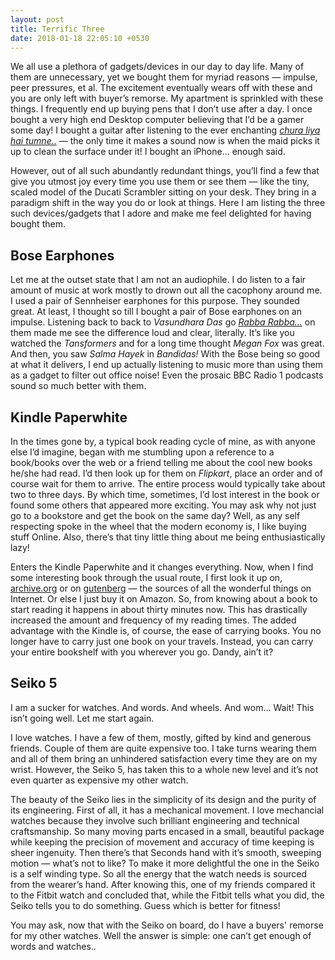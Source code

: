 ```yaml
---
layout: post
title: Terrific Three
date: 2018-01-18 22:05:10 +0530
---
```


We all use a plethora of gadgets/devices in our day to day life. Many of them are unnecessary, yet we bought them for myriad reasons — impulse, peer pressures, et al. The excitement eventually wears off with these and you are only left with buyer’s remorse. My apartment is sprinkled with these things. I frequently end up buying pens that I don’t use after a day. I once bought a very high end Desktop computer believing that I’d be a gamer some day! I bought a guitar after listening to the ever enchanting [*chura liya hai tumne..*](https://www.youtube.com/watch?v=-KgeYnMFBAU) — the only time it makes a sound now is when the maid picks it up to clean the surface under it! I bought an iPhone... enough said.

However, out of all such abundantly redundant things, you’ll find a few that give you utmost joy every time you use them or see them — like the tiny, scaled model of the Ducati Scrambler sitting on your desk. They bring in a paradigm shift in the way you do or look at things. Here I am listing the three such devices/gadgets that I adore and make me feel delighted for having bought them.

## Bose Earphones

Let me at the outset state that I am not an audiophile. I do listen to a fair amount of music at work mostly to drown out all the cacophony around me. I used a pair of Sennheiser earphones for this purpose. They sounded great. At least, I thought so till I bought a pair of Bose earphones on an impulse. Listening back to back to *Vasundhara Das* go [*Rabba Rabba...*](https://gaana.com/song/rabba-rabba) on them made me see the difference loud and clear, literally. It’s like you watched the *Tansformers* and for a long time thought *Megan Fox* was great. And then, you saw *Salma Hayek* in *Bandidas!* With the Bose being so good at what it delivers, I end up actually listening to music more than using them as a gadget to filter out office noise! Even the prosaic BBC Radio 1 podcasts sound so much better with them.

## Kindle Paperwhite

In the times gone by, a typical book reading cycle of mine, as with anyone else I’d imagine, began with me stumbling upon a reference to a book/books over the web or a friend telling me about the cool new books he/she had read. I’d then look up for them on *Flipkart*, place an order and of course wait for them to arrive. The entire process would typically take about two to three days. By which time, sometimes, I’d lost interest in the book or found some others that appeared more exciting. You may ask why not just go to a bookstore and get the book on the same day? Well, as any self respecting spoke in the wheel that the modern economy is, I like buying stuff Online. Also, there’s that tiny little thing about me being enthusiastically lazy!

Enters the Kindle Paperwhite and it changes everything. Now, when I find some interesting book through the usual route, I first look it up on, [archive.org](https://archive.org) or on [gutenberg](https://www.gutenberg.org/) — the sources of all the wonderful things on Internet. Or else I just buy it on Amazon. So, from knowing about a book to start reading it happens in about thirty minutes now. This has drastically increased the amount and frequency of my reading times. The added advantage with the Kindle is, of course, the ease of carrying books. You no longer have to carry just one book on your travels. Instead, you can carry your entire bookshelf with you wherever you go. Dandy, ain’t it?

## Seiko 5

I am a sucker for watches. And words. And wheels. And wom… Wait! This isn’t going well. Let me start again.

I love watches. I have a few of them, mostly, gifted by kind and generous friends. Couple of them are quite expensive too. I take turns wearing them and all of them bring an unhindered satisfaction every time they are on my wrist. However, the Seiko 5, has taken this to a whole new level and it’s not even quarter as expensive my other watch.

The beauty of the Seiko lies in the simplicity of its design and the purity of its engineering. First of all, it has a mechanical movement. I love mechancial watches because they involve such brilliant engineering and technical craftsmanship. So many moving parts encased in a small, beautiful package while keeping the precision of movement and accuracy of time keeping is sheer ingenuity. Then there’s that Seconds hand with it’s smooth, sweeping motion — what’s not to like? To make it more delightful the one in the Seiko is a self winding type. So all the energy that the watch needs is sourced from the wearer’s hand. After knowing this, one of my friends compared it to the Fitbit watch and concluded that, while the Fitbit tells what you did, the Seiko tells you to do something. Guess which is better for fitness!

You may ask, now that with the Seiko on board, do I have a buyers' remorse for my other watches. Well the answer is simple: one can’t get enough of words and watches..